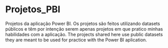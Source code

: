 # Projetos_PBI
Projetos da aplicação Power BI. Os projetos são feitos utilizando datasets públicos e têm por intenção serem apenas projetos em que pratico minhas habilidades
com a aplicação.
The projects shared here use public datasets they are meant to be used for practice with the Power BI aplication.
